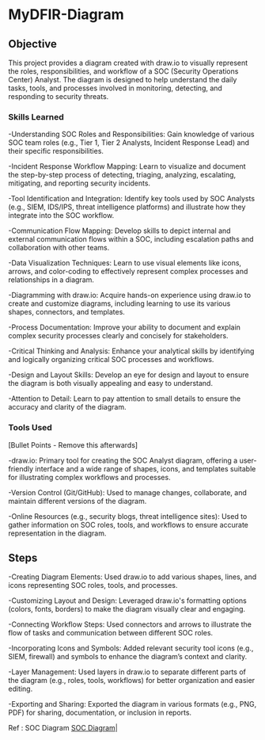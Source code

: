 # MyDFIR-Diagram

## Objective

This project provides a diagram created with draw.io to visually represent the roles, responsibilities, and workflow of a SOC (Security Operations Center) Analyst. The diagram is designed to help understand the daily tasks, tools, and processes involved in monitoring, detecting, and responding to security threats.

### Skills Learned

-Understanding SOC Roles and Responsibilities: Gain knowledge of various SOC team roles (e.g., Tier 1, Tier 2 Analysts, Incident Response Lead) and their specific responsibilities.

-Incident Response Workflow Mapping: Learn to visualize and document the step-by-step process of detecting, triaging, analyzing, escalating, mitigating, and reporting security incidents.

-Tool Identification and Integration: Identify key tools used by SOC Analysts (e.g., SIEM, IDS/IPS, threat intelligence platforms) and illustrate how they integrate into the SOC workflow.

-Communication Flow Mapping: Develop skills to depict internal and external communication flows within a SOC, including escalation paths and collaboration with other teams.

-Data Visualization Techniques: Learn to use visual elements like icons, arrows, and color-coding to effectively represent complex processes and relationships in a diagram.

-Diagramming with draw.io: Acquire hands-on experience using draw.io to create and customize diagrams, including learning to use its various shapes, connectors, and templates.

-Process Documentation: Improve your ability to document and explain complex security processes clearly and concisely for stakeholders.

-Critical Thinking and Analysis: Enhance your analytical skills by identifying and logically organizing critical SOC processes and workflows.

-Design and Layout Skills: Develop an eye for design and layout to ensure the diagram is both visually appealing and easy to understand.

-Attention to Detail: Learn to pay attention to small details to ensure the accuracy and clarity of the diagram.

### Tools Used
[Bullet Points - Remove this afterwards]


-draw.io: Primary tool for creating the SOC Analyst diagram, offering a user-friendly interface and a wide range of shapes, icons, and templates suitable for illustrating complex workflows and processes.

-Version Control (Git/GitHub): Used to manage changes, collaborate, and maintain different versions of the diagram.

-Online Resources (e.g., security blogs, threat intelligence sites): Used to gather information on SOC roles, tools, and workflows to ensure accurate representation in the diagram.

## Steps
-Creating Diagram Elements: Used draw.io to add various shapes, lines, and icons representing SOC roles, tools, and processes.

-Customizing Layout and Design: Leveraged draw.io's formatting options (colors, fonts, borders) to make the diagram visually clear and engaging.

-Connecting Workflow Steps: Used connectors and arrows to illustrate the flow of tasks and communication between different SOC roles.

-Incorporating Icons and Symbols: Added relevant security tool icons (e.g., SIEM, firewall) and symbols to enhance the diagram’s context and clarity.

-Layer Management: Used layers in draw.io to separate different parts of the diagram (e.g., roles, tools, workflows) for better organization and easier editing.

-Exporting and Sharing: Exported the diagram in various formats (e.g., PNG, PDF) for sharing, documentation, or inclusion in reports.


Ref : SOC Diagram
<a href="https://drive.google.com/file/d/1v6WB5gLevy86NMWH5-OPtZEtYlHm2H1a/view?usp=sharing">SOC Diagram</a>|
